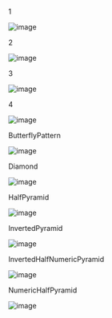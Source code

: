 1

![image](https://github.com/KirannThakur/Pattern/assets/134675862/4833fadd-28be-4019-bb71-e65dd5d6f10e)

2

![image](https://github.com/KirannThakur/Pattern/assets/134675862/aea1d79c-c790-4ce9-9462-5813ab94af1a)

3

![image](https://github.com/KirannThakur/Pattern/assets/134675862/49d31bb0-9f08-4644-bef6-1e75cc00000d)

4

![image](https://github.com/KirannThakur/Pattern/assets/134675862/86768cbc-b456-40f4-bf4e-dad986206797)


ButterflyPattern

![image](https://github.com/KirannThakur/Pattern/assets/134675862/15af10db-c2ff-4ba8-b8ba-637030c4814c)
 
 
Diamond

![image](https://github.com/KirannThakur/Pattern/assets/134675862/47f3ba13-c308-47e9-ac59-b7874fe9cc54)



HalfPyramid

![image](https://github.com/KirannThakur/Pattern/assets/134675862/261acb45-5d09-4d81-b3ba-ec7a903349a9)


InvertedPyramid

![image](https://github.com/KirannThakur/Pattern/assets/134675862/912a5f54-9439-484b-b71f-f9846d8fc86f)

InvertedHalfNumericPyramid

![image](https://github.com/KirannThakur/Pattern/assets/134675862/c9448563-c2a0-47b1-b838-c778aa59262b)


NumericHalfPyramid

![image](https://github.com/KirannThakur/Pattern/assets/134675862/639f7899-ca1e-4761-ba72-7a314f9b214d)


